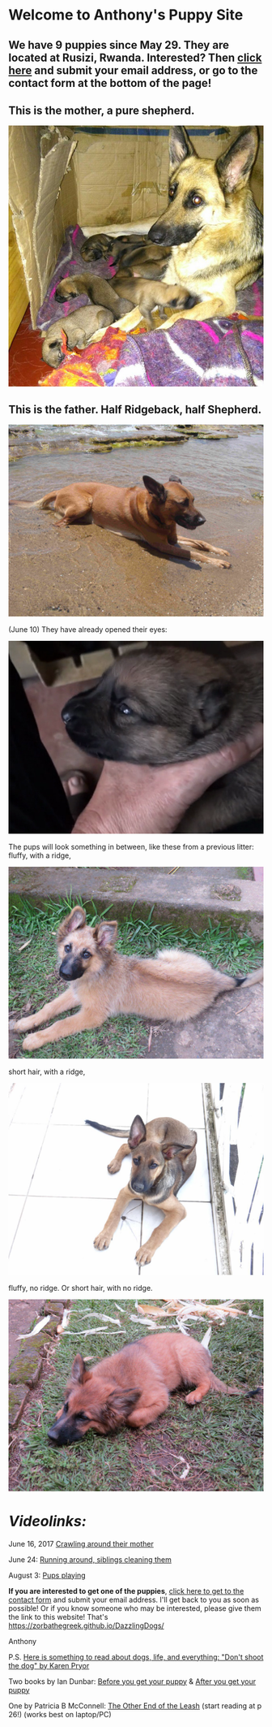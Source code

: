 # **Welcome to Anthony's Puppy Site**
## We have 9 puppies since May 29. They are located at Rusizi, Rwanda. Interested? Then [click here](contactform.html) and submit your email address, or go to the contact form at the bottom of the page!  

## **This is the mother, a pure shepherd.**
![Bella with nine](./BellaWithNinePuppies.JPG)
## This is the father. Half Ridgeback, half Shepherd.
![Nero](./Nero.JPG)

(June 10) They have already opened their eyes: 

![eyes open](./eyes_open.PNG)

The pups will look something in between, like these from a previous litter:
fluffy, with a ridge,

![pups1.Runde](./mix1.JPG)

short hair, with a ridge,

![pups1.Runde](./mix2.JPG)

fluffy, no ridge. Or short hair, with no ridge. 

![pups1.Runde](./mix3.JPG)

# *Videolinks:* 

June 16, 2017 [Crawling around their mother](https://vimeo.com/221859881)

June 24: [Running around, siblings cleaning them](https://vimeo.com/222985083)

August 3: [Pups playing](./videos/MAQ05160.flv)

**If you are interested to get one of the puppies**, [click here to get to the contact form](./contactform.html) and submit your email address. I'll get back to you as soon as possible! Or if you know someone who may be interested, please give them the link to this website! That's https://zorbathegreek.github.io/DazzlingDogs/ 

Anthony

P.S. [Here is something to read about dogs, life, and everything: "Don't shoot the dog" by Karen Pryor](https://archive.org/download/DontShootTheDog/Dont-shoot-the-dog.pdf)

Two books by Ian Dunbar: [Before you get your puppy](http://www.dogstardaily.com/files/downloads/BEFORE_You_Get_Your_Puppy.pdf) & [After you get your puppy](http://www.dogstardaily.com/files/downloads/AFTER_You_Get_Your_Puppy.pdf)

One by Patricia B McConnell: [The Other End of the Leash](https://www.scribd.com/doc/76581766/The-Other-End-of-the-Leash#page=26) (start reading at p 26!) (works best on laptop/PC)

